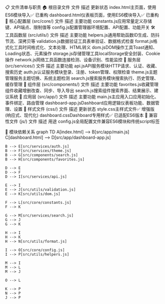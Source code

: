 📋 文件清单与职责
🏠 根目录文件
文件 描述 更新状态
index.html主页面，使用ES6模块导入✅ 已重构
dashboard.html仪表板页面，使用ES6模块导入✅ 已重构
🎯 核心配置层 (src/core/)
文件 描述 主要功能
constants.js应用常量定义存储键、API端点、限制值等
config.js配置管理器环境配置、API配置、功能开关
🛠️ 工具函数层 (src/utils/)
文件 描述 主要功能
helpers.js通用帮助函数ID生成、防抖节流、深拷贝等
validation.js数据验证工具表单验证、数据格式检查
format.js格式化工具时间格式化、文本处理、HTML转义
dom.jsDOM操作工具Toast通知、Loading状态、元素操作
storage.js存储管理工具localStorage安全封装、Cookie操作
network.js网络工具函数连接检测、设备识别、性能监控
🔧 服务层 (src/services/)
文件 描述 主要功能
api.jsAPI服务模块HTTP请求、认证、收藏、搜索历史
auth.js认证服务模块登录、注册、token管理、权限检查
theme.js主题管理服务主题切换、系统主题检测
search.js搜索服务模块搜索执行、历史管理、缓存管理
🧩 组件层 (src/components/)
文件 描述 主要功能
favorites.js收藏管理组件收藏增删改查、同步、导入导出
search.js搜索组件搜索界面、结果展示、建议系统
🚀 应用层 (src/app/)
文件 描述 主要功能
main.js主应用入口应用初始化、事件绑定、路由管理
dashboard-app.jsDashboard应用逻辑仪表板功能、数据管理、设置
🎨 样式文件 (css/)
文件 描述 更新状态
style.css主样式文件✅ 增强版 (响应式、现代化)
dashboard.cssDashboard专用样式✅ 已适配ES6版本
📜 兼容性文件 (js/)
文件 描述 用途
config.js全局配置文件兼容ES6模块和传统script标签

🔄 模块依赖关系
graph TD
    A[index.html] --> B[src/app/main.js]
    C[dashboard.html] --> D[src/app/dashboard-app.js]
    
    B --> E[src/services/auth.js]
    B --> F[src/services/theme.js]
    B --> G[src/components/search.js]
    B --> H[src/components/favorites.js]
    
    D --> E
    D --> F
    D --> I[src/services/api.js]
    
    E --> I
    E --> J[src/utils/validation.js]
    E --> K[src/utils/dom.js]
    
    F --> L[src/core/constants.js]
    F --> K
    
    G --> M[src/services/search.js]
    G --> J
    G --> K
    
    H --> I
    H --> K
    H --> N[src/utils/format.js]
    
    I --> O[src/core/config.js]
    I --> P[src/utils/helpers.js]
    
    M --> I
    M --> L
    M --> J
    
    O --> L
    
    K --> P
    N --> P
    J --> P